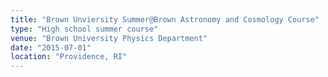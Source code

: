 ```yaml
---
title: "Brown Unviersity Summer@Brown Astronomy and Cosmology Course"
type: "High school summer course"
venue: "Brown University Physics Department"
date: "2015-07-01"
location: "Providence, RI"
---
```

